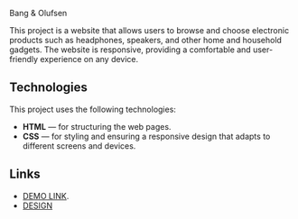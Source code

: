 Bang & Olufsen

This project is a website that allows users to browse and choose electronic products such as headphones, speakers, and other home and household gadgets. The website is responsive, providing a comfortable and user-friendly experience on any device.

## Technologies

This project uses the following technologies:
- **HTML** — for structuring the web pages.
- **CSS** — for styling and ensuring a responsive design that adapts to different screens and devices.

## Links

- [DEMO LINK](https://nkhomut.github.io/layout_landing-page/).
- [DESIGN](https://www.figma.com/design/DtkQmQ797hk0nI4KfMi2Uq/BOSE-New-Version?node-id=6817-211&p=f&t=cPBILqkYHvoFRWMR-0)
